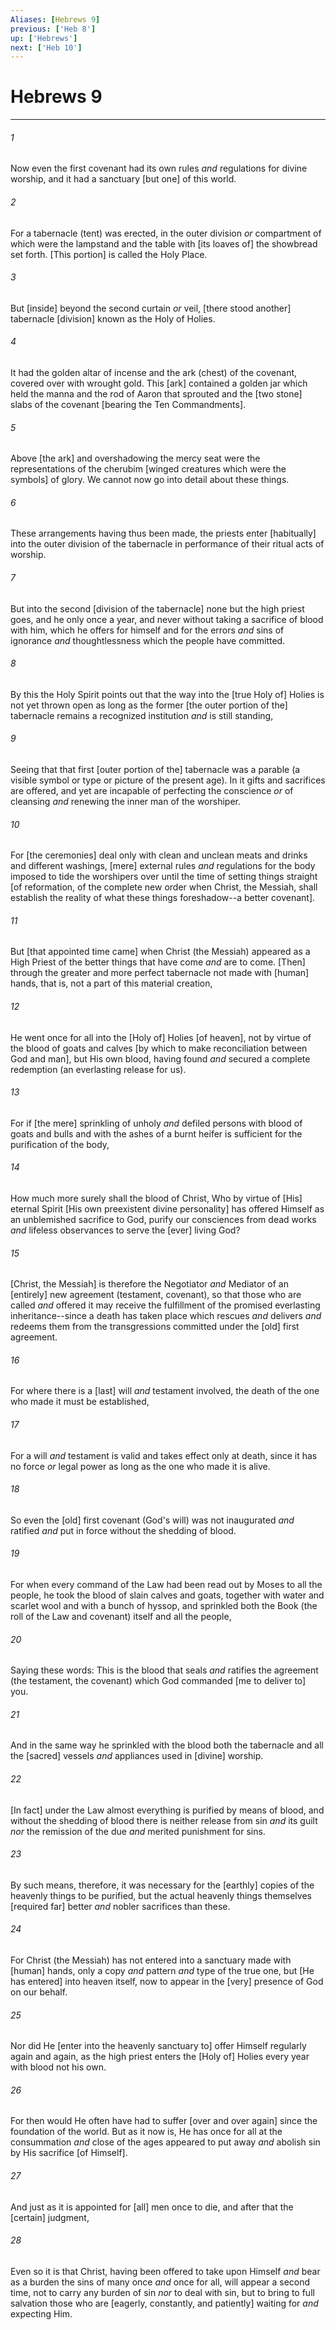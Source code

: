 ```yaml
---
Aliases: [Hebrews 9]
previous: ['Heb 8']
up: ['Hebrews']
next: ['Heb 10']
---
```

# Hebrews 9

***


###### 1 


Now even the first covenant had its own rules _and_ regulations for divine worship, and it had a sanctuary [but one] of this world. 


###### 2 


For a tabernacle (tent) was erected, in the outer division _or_ compartment of which were the lampstand and the table with [its loaves of] the showbread set forth. [This portion] is called the Holy Place. 


###### 3 


But [inside] beyond the second curtain _or_ veil, [there stood another] tabernacle [division] known as the Holy of Holies. 


###### 4 


It had the golden altar of incense and the ark (chest) of the covenant, covered over with wrought gold. This [ark] contained a golden jar which held the manna and the rod of Aaron that sprouted and the [two stone] slabs of the covenant [bearing the Ten Commandments]. 


###### 5 


Above [the ark] and overshadowing the mercy seat were the representations of the cherubim [winged creatures which were the symbols] of glory. We cannot now go into detail about these things. 


###### 6 


These arrangements having thus been made, the priests enter [habitually] into the outer division of the tabernacle in performance of their ritual acts of worship. 


###### 7 


But into the second [division of the tabernacle] none but the high priest goes, and he only once a year, and never without taking a sacrifice of blood with him, which he offers for himself and for the errors _and_ sins of ignorance _and_ thoughtlessness which the people have committed. 


###### 8 


By this the Holy Spirit points out that the way into the [true Holy of] Holies is not yet thrown open as long as the former [the outer portion of the] tabernacle remains a recognized institution _and_ is still standing, 


###### 9 


Seeing that that first [outer portion of the] tabernacle was a parable (a visible symbol or type or picture of the present age). In it gifts and sacrifices are offered, and yet are incapable of perfecting the conscience _or_ of cleansing _and_ renewing the inner man of the worshiper. 


###### 10 


For [the ceremonies] deal only with clean and unclean meats and drinks and different washings, [mere] external rules _and_ regulations for the body imposed to tide the worshipers over until the time of setting things straight [of reformation, of the complete new order when Christ, the Messiah, shall establish the reality of what these things foreshadow--a better covenant]. 


###### 11 


But [that appointed time came] when Christ (the Messiah) appeared as a High Priest of the better things that have come _and_ are to come. [Then] through the greater and more perfect tabernacle not made with [human] hands, that is, not a part of this material creation, 


###### 12 


He went once for all into the [Holy of] Holies [of heaven], not by virtue of the blood of goats and calves [by which to make reconciliation between God and man], but His own blood, having found _and_ secured a complete redemption (an everlasting release for us). 


###### 13 


For if [the mere] sprinkling of unholy _and_ defiled persons with blood of goats and bulls and with the ashes of a burnt heifer is sufficient for the purification of the body, 


###### 14 


How much more surely shall the blood of Christ, Who by virtue of [His] eternal Spirit [His own preexistent divine personality] has offered Himself as an unblemished sacrifice to God, purify our consciences from dead works _and_ lifeless observances to serve the [ever] living God? 


###### 15 


[Christ, the Messiah] is therefore the Negotiator _and_ Mediator of an [entirely] new agreement (testament, covenant), so that those who are called _and_ offered it may receive the fulfillment of the promised everlasting inheritance--since a death has taken place which rescues _and_ delivers _and_ redeems them from the transgressions committed under the [old] first agreement. 


###### 16 


For where there is a [last] will _and_ testament involved, the death of the one who made it must be established, 


###### 17 


For a will _and_ testament is valid and takes effect only at death, since it has no force _or_ legal power as long as the one who made it is alive. 


###### 18 


So even the [old] first covenant (God's will) was not inaugurated _and_ ratified _and_ put in force without the shedding of blood. 


###### 19 


For when every command of the Law had been read out by Moses to all the people, he took the blood of slain calves and goats, together with water and scarlet wool and with a bunch of hyssop, and sprinkled both the Book (the roll of the Law and covenant) itself and all the people, 


###### 20 


Saying these words: This is the blood that seals _and_ ratifies the agreement (the testament, the covenant) which God commanded [me to deliver to] you. 


###### 21 


And in the same way he sprinkled with the blood both the tabernacle and all the [sacred] vessels _and_ appliances used in [divine] worship. 


###### 22 


[In fact] under the Law almost everything is purified by means of blood, and without the shedding of blood there is neither release from sin _and_ its guilt _nor_ the remission of the due _and_ merited punishment for sins. 


###### 23 


By such means, therefore, it was necessary for the [earthly] copies of the heavenly things to be purified, but the actual heavenly things themselves [required far] better _and_ nobler sacrifices than these. 


###### 24 


For Christ (the Messiah) has not entered into a sanctuary made with [human] hands, only a copy _and_ pattern _and_ type of the true one, but [He has entered] into heaven itself, now to appear in the [very] presence of God on our behalf. 


###### 25 


Nor did He [enter into the heavenly sanctuary to] offer Himself regularly again and again, as the high priest enters the [Holy of] Holies every year with blood not his own. 


###### 26 


For then would He often have had to suffer [over and over again] since the foundation of the world. But as it now is, He has once for all at the consummation _and_ close of the ages appeared to put away _and_ abolish sin by His sacrifice [of Himself]. 


###### 27 


And just as it is appointed for [all] men once to die, and after that the [certain] judgment, 


###### 28 


Even so it is that Christ, having been offered to take upon Himself _and_ bear as a burden the sins of many once _and_ once for all, will appear a second time, not to carry any burden of sin _nor_ to deal with sin, but to bring to full salvation those who are [eagerly, constantly, and patiently] waiting for _and_ expecting Him.
